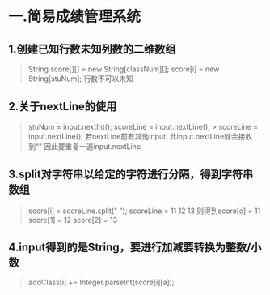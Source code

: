 # 一.简易成绩管理系统
## 1.创建已知行数未知列数的二维数组
  > String score[][] = new String[classNum][];
  > score[i] = new String[stuNum];
行数不可以未知
## 2.关于nextLine的使用
  > stuNum = input.nextInt();
  > scoreLine = input.nextLine();
	> scoreLine = input.nextLine();
  若nextLine前有其他input.
  此input.nextLine就会接收到“”
  因此要重复一遍input.nextLine
## 3.split对字符串以给定的字符进行分隔，得到字符串数组
  > score[i] = scoreLine.split(" ");
  scoreLine = 11 12 13
  则得到score[o] = 11
        score[1] = 12
        score[2] = 13
## 4.input得到的是String，要进行加减要转换为整数/小数
  > addClass[i] += Integer.parseInt(score[i][a]);
